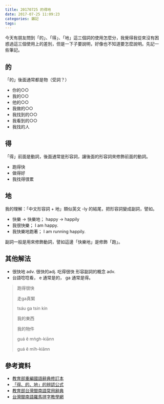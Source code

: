 ```yaml
---
title: 20170725 的得地
date: 2017-07-25 11:09:23
categories: 雜記
tags:
---
```


今天有朋友問到「的」、「得」、「地」這三個詞的使用怎麼分，我覺得我從來沒有困惑過這三個使用上的差別，但是一下子要說明，好像也不知道要怎麼說明。先記一些筆記。

## 的

「的」後面通常都是物（受詞？）

- 你的○○
- 我的○○
- 他的○○
- 我做的○○
- 我找到的○○
- 我看到的○○
- 我找的人


## 得

「得」前面是動詞，後面通常是形容詞，讓後面的形容詞來修飾前面的動詞。

- 跑得快
- 做得好
- 我找得很累


## 地

我的理解：「中文形容詞 + 地」類似英文 -ly 的結尾，把形容詞變成副詞，譬如。

- 快樂 -> 快樂地； happy -> happily
- 我很快樂； I am happy.
- 我快樂地跑著； I am running happily.

副詞一般是用來修飾動詞，譬如這邊「快樂地」是修飾「跑」。


## 其他解法

- 很快地 adv. 很快的adj. 吃得很快 形容副詞的概念 adv.
- 台語唸唸看， e 通常是的， ga 通常是得。

> 跑得很快
>
> 走ga真緊
>
> tsáu ga tsin kín
>
> 我的東西
>
> 我的物件
>
> guá ê mn̍gh-kiānn
>
> guá ê mı̍h-kiānn


## 參考資料

- [教育部重編國語辭典修訂本](http://dict.revised.moe.edu.tw/cbdic/index.html)
- [「得、的、地」的辨認公式](https://market.cloud.edu.tw/content/local/kaushoun/wuga/drama/pingying/chinese_8.htm)
- [教育部台灣閩南語常用辭典](http://twblg.dict.edu.tw/holodict_new/index.html)
- [台灣閩南語羅馬拼字教學網](http://tailo.moe.edu.tw/main.htm)
